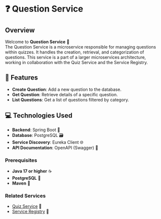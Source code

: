 # ❓ Question Service

## Overview

Welcome to **Question Service** 🎉  
The Question Service is a microservice responsible for managing questions within quizzes. It handles the creation, retrieval, and categorization of questions. This service is a part of a larger microservices architecture, working in collaboration with the Quiz Service and the Service Registry.

## 🚀 Features

- **Create Question**: Add a new question to the database.
- **Get Question**: Retrieve details of a specific question.
- **List Questions**: Get a list of questions filtered by category.

## 💻 Technologies Used

- **Backend**: Spring Boot 🚀
- **Database**: PostgreSQL 🗃️
- **Service Discovery**: Eureka Client 🌐
- **API Documentation**: OpenAPI (Swagger) 📜

### Prerequisites

- **Java 17 or higher** ☕
- **PostgreSQL** 🔧
- **Maven** 🧩

### Related Services

- [Quiz Service](https://github.com/PrakashSinghBisht/quiz-service.git) 🧠
- [Service Registry](https://github.com/PrakashSinghBisht/service-registry-eureka.git) 📡
